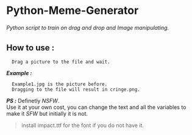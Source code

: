 # Python-Meme-Generator
###### Python script to train on drag and drop and Image manipulating.


## How to use : 
```
  Drag a picture to the file and wait.
```
***Example :***
```
  Example1.jpg is the picture before.
  Dragging to the file will result in cringe.png.
```

***PS :***
Definetly *NSFW*.<br>
Use it at your own cost, you can change the text and all the variables to make it *SFW* but initially it is not.
>install impact.ttf for the font if you do not have it.
